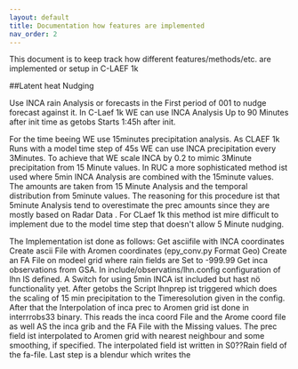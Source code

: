 ```yaml
---
layout: default
title: Documentation how features are implemented
nav_order: 2
---
```


This document is to keep track how different features/methods/etc. are implemented or setup in C-LAEF 1k


##Latent heat Nudging

Use INCA rain Analysis or forecasts in the First period of 001 to nudge forecast against it.
In C-Laef 1k WE can use INCA Analysis Up to 90 Minutes after init time as getobs Starts 1:45h after init.

For the time beeing WE use 15minutes precipitation analysis. As CLAEF 1k Runs with a model time step of 45s WE can use INCA precipitation every 3Minutes. To achieve that WE scale INCA by 0.2 to mimic 3Minute precipitation from 15 Minute values. 
In RUC a more sophisticated method ist used where 5min INCA Analysis are combined with the 15minute values. The amounts are taken from 15 Minute Analysis and the temporal distribution from 5minute values. The reasoning for this procedure ist that 5minute Analysis tend to overestimate the prec amounts since they are mostly based on Radar Data . For CLaef 1k this method ist mire difficult to implement due to the model time step that doesn't allow 5 Minute nudging.

The Implementation ist done as follows:
Get asciifile with INCA coordinates
Create ascii File with Aromen coordinates (epy_conv.py Format Geo)
Create an FA File on modeel grid where rain fields are Set to -999.99
Get inca observations from GSA.
In include/observatins/lhn.config configuration of lhn IS defined. A Switch for using 5min INCA ist included but hast nö functionality yet.
After getobs the Script lhnprep ist triggered which does the scaling of 15 min precipitation to the Timeresolution given in the config. After that the Interpolation of inca prec to Aromen grid ist done in interrrobs33 binary. This reads the inca coord File and the Arome coord file as well AS the inca grib and the FA File with the Missing values. The prec field ist interpolated to Aromen grid with nearest neighbour and some smoothing, if specified. The interpolated field ist written in S0??Rain field of the fa-file.
Last step is a blendur which writes the
